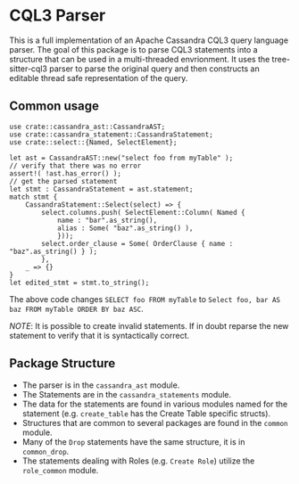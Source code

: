 # CQL3 Parser

This is a full implementation of an Apache Cassandra CQL3 query language parser.
The goal of this package is to parse CQL3 statements into a structure that can be used in a 
multi-threaded envrionment.  It uses the tree-sitter-cql3 parser to parse the original query and
then constructs an editable thread safe representation of the query.


## Common usage

```
use crate::cassandra_ast::CassandraAST;
use crate::cassandra_statement::CassandraStatement;
use crate::select::{Named, SelectElement};

let ast = CassandraAST::new("select foo from myTable" );
// verify that there was no error
assert!( !ast.has_error() );
// get the parsed statement
let stmt : CassandraStatement = ast.statement;
match stmt {
    CassandraStatement::Select(select) => {
        select.columns.push( SelectElement::Column( Named {
            name : "bar".as_string(),
            alias : Some( "baz".as_string() ),
            }));
        select.order_clause = Some( OrderClause { name : "baz".as_string() } );
        },
    _ => {}
}
let edited_stmt = stmt.to_string();
```

The above code changes `SELECT foo FROM myTable` to `Select foo, bar AS baz FROM myTable ORDER BY baz ASC`.

*_NOTE_*: It is possible to create invalid statements.  If in doubt reparse the new statement to verify that it is syntactically correct.

## Package Structure

 * The parser is in the `cassandra_ast` module.
 * The Statements are in the `cassandra_statements` module.
 * The data for the statements are found in various modules named for the statement (e.g. `create_table` has the Create Table specific structs).
 * Structures that are common to several packages are found in the `common` module.
 * Many of the `Drop` statements have the same structure, it is in `common_drop`.
 * The statements dealing with Roles (e.g. `Create Role`) utilize the `role_common` module.

